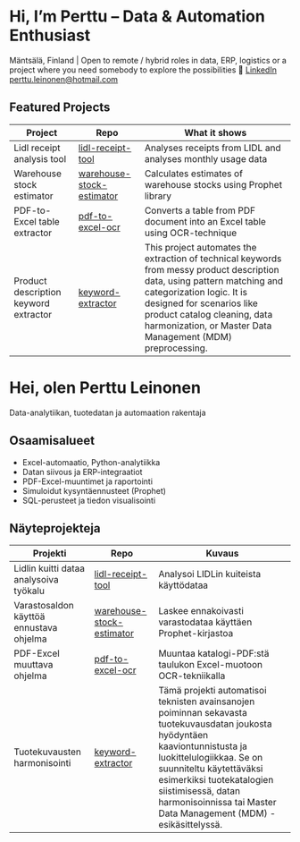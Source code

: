 # Hi, I’m Perttu – Data & Automation Enthusiast

Mäntsälä, Finland | Open to remote / hybrid roles in data, ERP, logistics or a project where you need somebody to explore the possibilities
🔗 [LinkedIn](https://www.linkedin.com/in/perttu-leinonen-487325b7) perttu.leinonen@hotmail.com

## Featured Projects
| Project | Repo | What it shows |
|---------|------|---------------|
| Lidl receipt analysis tool | [lidl-receipt-tool](https://github.com/Alleyfoo/lidl-receipt-tool) | Analyses receipts from LIDL and analyses monthly usage data |
| Warehouse stock estimator | [warehouse-stock-estimator](https://github.com/Alleyfoo/warehouse-stock-estimator) | Calculates estimates of warehouse stocks using Prophet library |
| PDF-to-Excel table extractor | [pdf-to-excel-ocr](https://github.com/Alleyfoo/pdf-to-excel-ocr) | Converts a table from PDF document into an Excel table using OCR-technique |
| Product description keyword extractor | [keyword-extractor](https://github.com/Alleyfoo/keyword-extractor) | This project automates the extraction of technical keywords from messy product description data, using pattern matching and categorization logic. It is designed for scenarios like product catalog cleaning, data harmonization, or Master Data Management (MDM) preprocessing. |


# Hei, olen Perttu Leinonen
Data-analytiikan, tuotedatan ja automaation rakentaja

## Osaamisalueet
- Excel-automaatio, Python-analytiikka
- Datan siivous ja ERP-integraatiot
- PDF-Excel-muuntimet ja raportointi
- Simuloidut kysyntäennusteet (Prophet)
- SQL-perusteet ja tiedon visualisointi

## Näyteprojekteja

| Projekti | Repo | Kuvaus |
|----------|------|--------|
| Lidlin kuitti dataa analysoiva työkalu | [lidl-receipt-tool](https://github.com/Alleyfoo/lidl-receipt-tool) | Analysoi LIDLin kuiteista käyttödataa |
| Varastosaldon käyttöä ennustava ohjelma | [warehouse-stock-estimator](https://github.com/Alleyfoo/warehouse-stock-estimator) | Laskee ennakoivasti varastodataa käyttäen Prophet-kirjastoa |
| PDF-Excel muuttava ohjelma | [pdf-to-excel-ocr](https://github.com/Alleyfoo/pdf-to-excel-ocr) | Muuntaa katalogi-PDF:stä taulukon Excel-muotoon OCR-tekniikalla |
| Tuotekuvausten harmonisointi | [keyword-extractor](https://github.com/Alleyfoo/keyword-extractor) | Tämä projekti automatisoi teknisten avainsanojen poiminnan sekavasta tuotekuvausdatan joukosta hyödyntäen kaaviontunnistusta ja luokittelulogiikkaa. Se on suunniteltu käytettäväksi esimerkiksi tuotekatalogien siistimisessä, datan harmonisoinnissa tai Master Data Management (MDM) -esikäsittelyssä.|
